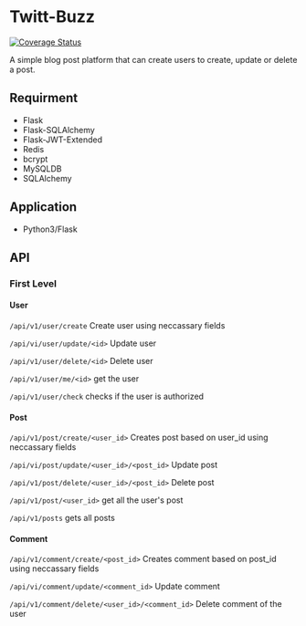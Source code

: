 # Twitt-Buzz

[![Coverage Status](https://coveralls.io/repos/github/Bese3/AFEONEX_task_1/badge.svg?branch=main)](https://coveralls.io/github/Bese3/AFEONEX_task_1?branch=main)

A simple blog post platform that can create users to create, update or delete a post.

## Requirment

+ Flask
+ Flask-SQLAlchemy
+ Flask-JWT-Extended
+ Redis
+ bcrypt
+ MySQLDB
+ SQLAlchemy

## Application

+ Python3/Flask


## API
### First Level

#### User
```/api/v1/user/create``` Create user using neccassary fields

```/api/vi/user/update/<id>``` Update user

```/api/v1/user/delete/<id>``` Delete user

```/api/v1/user/me/<id>``` get the user

```/api/v1/user/check``` checks if the user is authorized


#### Post
```/api/v1/post/create/<user_id>``` Creates post based on user_id using neccassary fields

```/api/vi/post/update/<user_id>/<post_id>``` Update post

```/api/v1/post/delete/<user_id>/<post_id>``` Delete post

```/api/v1/post/<user_id>``` get all the user's post

```/api/v1/posts``` gets all posts


#### Comment
```/api/v1/comment/create/<post_id>``` Creates comment based on post_id using neccassary fields

```/api/vi/comment/update/<comment_id>``` Update comment

```/api/v1/comment/delete/<user_id>/<comment_id>``` Delete comment of the user

